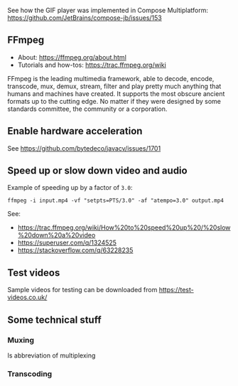 See how the GIF player was implemented in Compose Multiplatform:
https://github.com/JetBrains/compose-jb/issues/153

## FFmpeg
- About: https://ffmpeg.org/about.html
- Tutorials and how-tos: https://trac.ffmpeg.org/wiki

FFmpeg is the leading multimedia framework, able to
decode, encode, transcode, mux, demux, stream, filter and play
pretty much anything that humans and machines have created.
It supports the most obscure ancient formats up to the cutting edge.
No matter if they were designed by some standards committee, the community or a corporation.

## Enable hardware acceleration
See https://github.com/bytedeco/javacv/issues/1701

## Speed up or slow down video and audio
Example of speeding up by a factor of `3.0`:

```shell
ffmpeg -i input.mp4 -vf "setpts=PTS/3.0" -af "atempo=3.0" output.mp4
```

See:
  - https://trac.ffmpeg.org/wiki/How%20to%20speed%20up%20/%20slow%20down%20a%20video
  - https://superuser.com/q/1324525
  - https://stackoverflow.com/q/63228235

## Test videos
Sample videos for testing can be downloaded from https://test-videos.co.uk/

## Some technical stuff

### Muxing
Is abbreviation of multiplexing

### Transcoding
